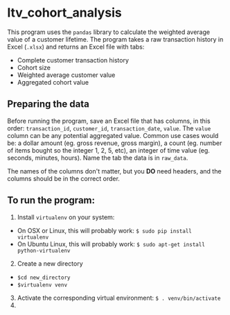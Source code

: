 # ltv_cohort_analysis
This program uses the `pandas` library to calculate the weighted average value of a customer lifetime. The program takes a raw transaction history in Excel (`.xlsx`) and returns an Excel file with tabs:
- Complete customer transaction history
- Cohort size
- Weighted average customer value
- Aggregated cohort value

## Preparing the data

Before running the program, save an Excel file that has columns, in this order: `transaction_id`, `customer_id`, `transaction_date`, `value`. The `value` column can be any potential aggregated value. Common use cases would be: a dollar amount (eg. gross revenue, gross margin), a count (eg. number of items bought so the integer 1, 2, 5, etc), an integer of time value (eg. seconds, minutes, hours).
Name the tab the data is in `raw_data`.

The names of the columns don't matter, but you **DO** need headers, and the columns should be in the correct order.

## To run the program:
1. Install `virtualenv` on your system:
  - On OSX or Linux, this will probably work: `$ sudo pip install virtualenv`
  - On Ubuntu Linux, this will probably work: `$ sudo apt-get install python-virtualenv`
2. Create a new directory 
  - `$cd new_directory`
  - `$virtualenv venv`
3. Activate the corresponding virtual environment: `$ . venv/bin/activate`
4. 

